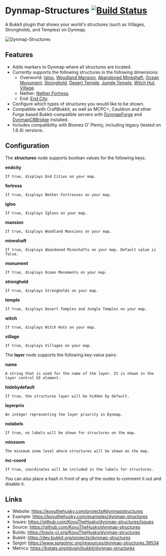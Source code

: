 # Dynmap-Structures [![Build Status](https://travis-ci.org/KovuTheHusky/dynmap-structures.svg?branch=master)](https://travis-ci.org/KovuTheHusky/dynmap-structures)

A Bukkit plugin that shows your world's structures (such as Villages, Strongholds, and Temples) on Dynmap.

![Dynmap-Structures](https://kovuthehusky.com/assets/dynmapstructures2.png)

## Features

* Adds markers to Dynmap where all structures are located.
* Currently supports the following structures in the following dimensions:
    * Overworld: [Igloo](https://minecraft.gamepedia.com/Igloo), [Woodland Mansion](https://minecraft.gamepedia.com/Woodland_mansion), [Abandoned Mineshaft](https://minecraft.gamepedia.com/Abandoned_mineshaft), [Ocean Monument](https://minecraft.gamepedia.com/Ocean_monument), [Stronghold](https://minecraft.gamepedia.com/Stronghold), [Desert Temple](https://minecraft.gamepedia.com/Desert_temple), [Jungle Temple](https://minecraft.gamepedia.com/Jungle_temple), [Witch Hut](https://minecraft.gamepedia.com/Generated_structures#Witch_hut), [Village](https://minecraft.gamepedia.com/Village).
    * Nether: [Nether Fortress](https://minecraft.gamepedia.com/Nether_fortress).
    * End: [End City](https://minecraft.gamepedia.com/End_city).
* Configure which types of structures you would like to be shown.
* Compatible with CraftBukkit, as well as MCPC+, Cauldron and other Forge based Bukkit-compatible servers with [DynmapForge](http://www.curse.com/mc-mods/minecraft/dynmapforge) and [DynmapCBBridge](http://www.curse.com/mc-mods/minecraft/dynmapcbbridge) installed.
* Includes compatibility with Biomes O' Plenty, including legacy (tested on 1.6.4) versions.

## Configuration

The **structures** node supports boolean values for the following keys:

**endcity**

    If true, displays End Cities on your map.

**fortress**

    If true, displays Nether Fortresses on your map.

**igloo**

    If true, displays Igloos on your map.

**mansion**

    If true, displays Woodland Mansions on your map.

**mineshaft**

    If true, displays Abandoned Mineshafts on your map. Default value is false.

**monument**

    If true, displays Ocean Monuments on your map.

**stronghold**

    If true, displays Strongholds on your map.

**temple**

    If true, displays Desert Temples and Jungle Temples on your map.

**witch**

    If true, displays Witch Huts on your map.

**village**

    If true, displays Villages on your map.

The **layer** node supports the following key-value pairs:

**name**

    A string that is used for the name of the layer. It is shown in the layer control UI element.

**hidebydefault**

    If true, the structures layer will be hidden by default.

**layerprio**

    An integer representing the layer priority in Dynmap.

**nolabels**

    If true, no labels will be shown for structures on the map.

**minzoom**

    The minimum zoom level where structures will be shown on the map.

**inc-coord**

    If true, coordinates will be included in the labels for structures.

You can also place a hash in front of any of the nodes to comment it out and disable it.

## Links

* Website: <https://kovuthehusky.com/projects#dynmapstructures>
* Example: <https://kovuthehusky.com/examples/dynmap-structures>
* Issues: <https://github.com/KovuTheHusky/dynmap-structures/issues>
* Source: <https://github.com/KovuTheHusky/dynmap-structures>
* Builds: <https://travis-ci.org/KovuTheHusky/dynmap-structures>
* Bukkit: <https://dev.bukkit.org/projects/dynmap-structures>
* Spigot: <https://www.spigotmc.org/resources/dynmap-structures.39534>
* Metrics: <https://bstats.org/plugin/bukkit/dynmap-structures>
